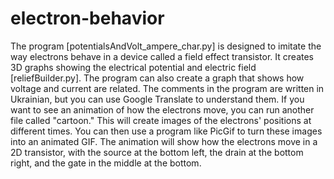 # electron-behavior

The program [potentialsAndVolt_ampere_char.py] is designed to imitate the way electrons behave in a device called a field effect transistor. It creates 3D graphs showing the electrical potential and electric field [reliefBuilder.py]. The program can also create a graph that shows how voltage and current are related. The comments in the program are written in Ukrainian, but you can use Google Translate to understand them. If you want to see an animation of how the electrons move, you can run another file called "cartoon." This will create images of the electrons' positions at different times. You can then use a program like PicGif to turn these images into an animated GIF. The animation will show how the electrons move in a 2D transistor, with the source at the bottom left, the drain at the bottom right, and the gate in the middle at the bottom.
